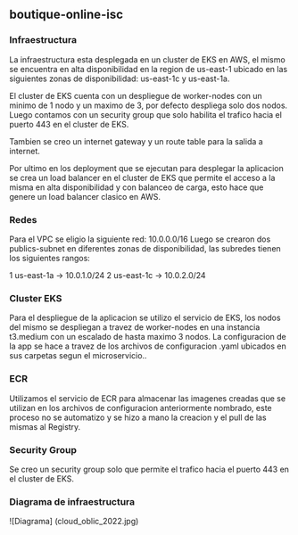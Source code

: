 ## boutique-online-isc
### Infraestructura  
La infraestructura esta desplegada en un cluster de EKS en AWS, el mismo se encuentra en alta disponibilidad en la region de us-east-1 ubicado en las siguientes zonas de disponibilidad: us-east-1c y us-east-1a.

El cluster de EKS cuenta con un despliegue de worker-nodes con un minimo de 1 nodo y un maximo de 3, por defecto despliega solo dos nodos.
Luego contamos con un security group que solo habilita el trafico hacia el puerto 443 en el cluster de EKS.

Tambien se creo un internet gateway y un route table para la salida a internet.

Por ultimo en los deployment que se ejecutan para desplegar la aplicacion se crea un load balancer en el cluster de EKS que permite el acceso a la misma en alta disponibilidad y con balanceo de carga, esto hace que genere un load balancer clasico en AWS.

### Redes

Para el VPC se eligio la siguiente red: 10.0.0.0/16
Luego se crearon dos publics-subnet en diferentes zonas de disponibilidad, las subredes tienen los siguientes rangos:

1 us-east-1a -> 10.0.1.0/24 
2 us-east-1c -> 10.0.2.0/24 

### Cluster EKS

Para el despliegue de la aplicacion se utilizo el servicio de EKS, los nodos del mismo se despliegan a travez de worker-nodes en una instancia t3.medium con un escalado de hasta maximo 3 nodos.
La configuracion de la app se hace a travez de los archivos de configuracion .yaml ubicados en sus carpetas segun el microservicio.. 

### ECR

Utilizamos el servicio de ECR para almacenar las imagenes creadas que se utilizan en los archivos de configuracion anteriormente nombrado, este proceso no se automatizo y se hizo a mano la creacion y el pull de las mismas al Registry.

### Security Group

Se creo un security group solo que permite el trafico hacia el puerto 443 en el cluster de EKS.


### Diagrama de infraestructura
![Diagrama] (cloud_oblic_2022.jpg)